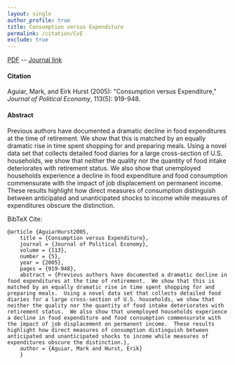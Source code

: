 ```yaml
---
layout: single 
author_profile: true 
title: Consumption versus Expenditure 
permalink: /citation/CvE
exclude: true
---
```


[PDF](https://markaguiar.github.io/files/CvE.pdf) -- [Journal link](https://doi.org/10.1086/491590)
#### Citation

Aguiar, Mark, and Eirk Hurst (2005): "Consumption versus Expenditure," *Journal of Political Economy*, 113(5): 919-948.

#### Abstract

Previous authors have documented a dramatic decline in food expenditures at the time of retirement. We show that this is matched by an equally dramatic rise in time spent shopping for and preparing meals. Using a novel data set that collects detailed food diaries for a large cross-section of U.S. households, we show that neither the quality nor the quantity of food intake deteriorates with retirement status. We also show that unemployed households experience a decline in food expenditure and food consumption commensurate with the impact of job displacement on permanent income. These results highlight how direct measures of consumption distinguish between anticipated and unanticipated shocks to income while measures of expenditures obscure the distinction.

BibTeX Cite:

	@article {AguiarHurst2005,
		title = {Consumption versus Expenditure},
		journal = {Journal of Political Economy},
		volume = {113},
		number = {5},
		year = {2005},
		pages = {919-948},
		abstract = {Previous authors have documented a dramatic decline in food expenditures at the time of retirement.  We show that this is matched by an equally dramatic rise in time spent shopping for and preparing meals.  Using a novel data set that collects detailed food diaries for a large cross-section of U.S. households, we show that neither the quality nor the quantity of food intake deteriorates with retirement status.  We also show that unemployed households experience a decline in food expenditure and food consumption commensurate with the impact of job displacement on permanent income.  These results highlight how direct measures of consumption distinguish between anticipated and unanticipated shocks to income while measures of expenditures obscure the distinction.},
		author = {Aguiar, Mark and Hurst, Erik}
		}